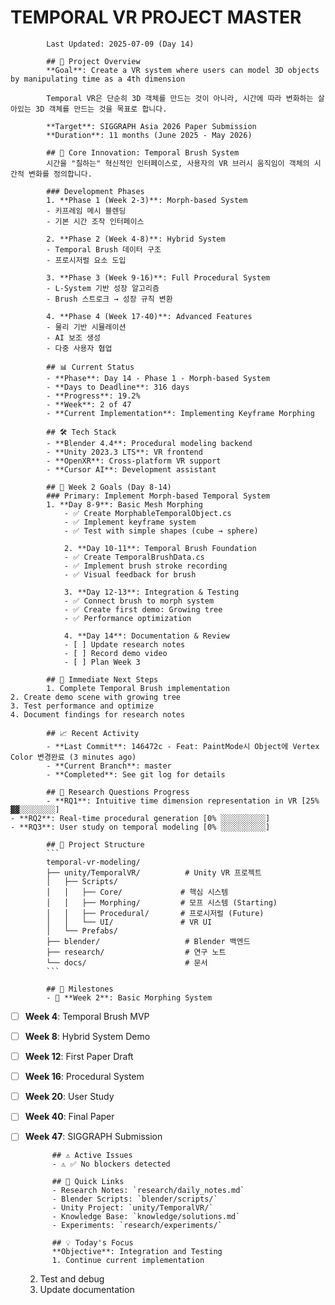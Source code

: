 # TEMPORAL VR PROJECT MASTER
            Last Updated: 2025-07-09 (Day 14)

            ## 🎯 Project Overview
            **Goal**: Create a VR system where users can model 3D objects by manipulating time as a 4th dimension

            Temporal VR은 단순히 3D 객체를 만드는 것이 아니라, 시간에 따라 변화하는 살아있는 3D 객체를 만드는 것을 목표로 합니다.

            **Target**: SIGGRAPH Asia 2026 Paper Submission
            **Duration**: 11 months (June 2025 - May 2026)

            ## 🌟 Core Innovation: Temporal Brush System
            시간을 "칠하는" 혁신적인 인터페이스로, 사용자의 VR 브러시 움직임이 객체의 시간적 변화를 정의합니다.

            ### Development Phases
            1. **Phase 1 (Week 2-3)**: Morph-based System
            - 키프레임 메시 블렌딩
            - 기본 시간 조작 인터페이스
            
            2. **Phase 2 (Week 4-8)**: Hybrid System  
            - Temporal Brush 데이터 구조
            - 프로시저럴 요소 도입
            
            3. **Phase 3 (Week 9-16)**: Full Procedural System
            - L-System 기반 성장 알고리즘
            - Brush 스트로크 → 성장 규칙 변환
            
            4. **Phase 4 (Week 17-40)**: Advanced Features
            - 물리 기반 시뮬레이션
            - AI 보조 생성
            - 다중 사용자 협업

            ## 📊 Current Status
            - **Phase**: Day 14 - Phase 1 - Morph-based System  
            - **Days to Deadline**: 316 days
            - **Progress**: 19.2%
            - **Week**: 2 of 47
            - **Current Implementation**: Implementing Keyframe Morphing

            ## 🛠️ Tech Stack
            - **Blender 4.4**: Procedural modeling backend
            - **Unity 2023.3 LTS**: VR frontend  
            - **OpenXR**: Cross-platform VR support
            - **Cursor AI**: Development assistant

            ## 🎯 Week 2 Goals (Day 8-14)
            ### Primary: Implement Morph-based Temporal System
            1. **Day 8-9**: Basic Mesh Morphing
                - ✅ Create MorphableTemporalObject.cs
                - ✅ Implement keyframe system
                - ✅ Test with simple shapes (cube → sphere)
                
                2. **Day 10-11**: Temporal Brush Foundation
                - ✅ Create TemporalBrushData.cs
                - ✅ Implement brush stroke recording
                - ✅ Visual feedback for brush
                
                3. **Day 12-13**: Integration & Testing
                - ✅ Connect brush to morph system
                - ✅ Create first demo: Growing tree
                - ✅ Performance optimization
                
                4. **Day 14**: Documentation & Review
                - [ ] Update research notes
                - [ ] Record demo video
                - [ ] Plan Week 3

            ## 🚀 Immediate Next Steps
            1. Complete Temporal Brush implementation
    2. Create demo scene with growing tree
    3. Test performance and optimize
    4. Document findings for research notes

            ## 📈 Recent Activity
            - **Last Commit**: 146472c - Feat: PaintMode시 Object에 Vertex Color 변경완료 (3 minutes ago)
            - **Current Branch**: master
            - **Completed**: See git log for details

            ## 🎨 Research Questions Progress
            - **RQ1**: Intuitive time dimension representation in VR [25% ▓▓░░░░░░░░]
    - **RQ2**: Real-time procedural generation [0% ░░░░░░░░░░]
    - **RQ3**: User study on temporal modeling [0% ░░░░░░░░░░]

            ## 📁 Project Structure
            ```
            temporal-vr-modeling/
            ├── unity/TemporalVR/          # Unity VR 프로젝트
            │   ├── Scripts/
            │   │   ├── Core/             # 핵심 시스템
            │   │   ├── Morphing/         # 모프 시스템 (Starting)
            │   │   ├── Procedural/       # 프로시저럴 (Future)
            │   │   └── UI/               # VR UI
            │   └── Prefabs/
            ├── blender/                   # Blender 백엔드
            ├── research/                  # 연구 노트
            └── docs/                      # 문서
            ```

            ## 🎯 Milestones
            - 🔄 **Week 2**: Basic Morphing System
- [ ] **Week 4**: Temporal Brush MVP
- [ ] **Week 8**: Hybrid System Demo
- [ ] **Week 12**: First Paper Draft
- [ ] **Week 16**: Procedural System
- [ ] **Week 20**: User Study
- [ ] **Week 40**: Final Paper
- [ ] **Week 47**: SIGGRAPH Submission

            ## ⚠️ Active Issues
            - ⚠️ ✅ No blockers detected

            ## 📁 Quick Links
            - Research Notes: `research/daily_notes.md`
            - Blender Scripts: `blender/scripts/`
            - Unity Project: `unity/TemporalVR/`
            - Knowledge Base: `knowledge/solutions.md`
            - Experiments: `research/experiments/`

            ## 💡 Today's Focus
            **Objective**: Integration and Testing
            1. Continue current implementation
    2. Test and debug
    3. Update documentation